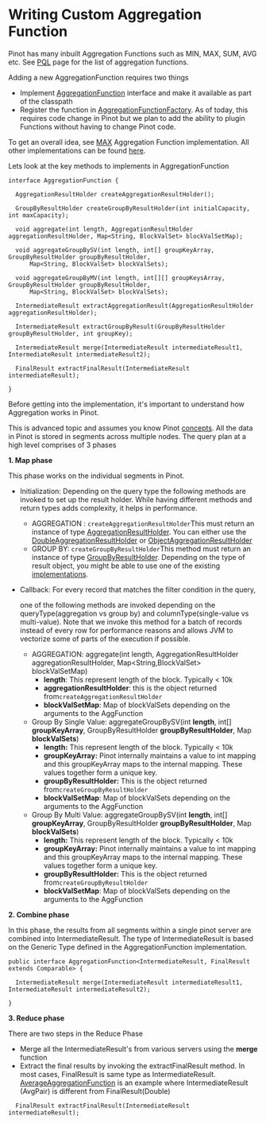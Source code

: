 # Writing Custom Aggregation Function

Pinot has many inbuilt Aggregation Functions such as MIN, MAX, SUM, AVG etc. See [PQL](../../../users/user-guide-query/querying-pinot.md) page for the list of aggregation functions.

Adding a new AggregationFunction requires two things

* Implement [AggregationFunction](https://github.com/apache/pinot/blob/master/pinot-core/src/main/java/org/apache/pinot/core/query/aggregation/function/AggregationFunction.java) interface and make it available as part of the classpath
* Register the function in [AggregationFunctionFactory](https://github.com/apache/pinot/blob/master/pinot-core/src/main/java/org/apache/pinot/core/query/aggregation/function/AggregationFunctionFactory.java). As of today, this requires code change in Pinot but we plan to add the ability to plugin Functions without having to change Pinot code.

To get an overall idea, see [MAX](https://github.com/apache/pinot/blob/master/pinot-core/src/main/java/org/apache/pinot/core/query/aggregation/function/MaxAggregationFunction.java) Aggregation Function implementation. All other implementations can be found [here](https://github.com/apache/pinot/tree/master/pinot-core/src/main/java/org/apache/pinot/core/query/aggregation/function).

Lets look at the key methods to implements in AggregationFunction

```
interface AggregationFunction {

  AggregationResultHolder createAggregationResultHolder();

  GroupByResultHolder createGroupByResultHolder(int initialCapacity, int maxCapacity);

  void aggregate(int length, AggregationResultHolder aggregationResultHolder, Map<String, BlockValSet> blockValSetMap);

  void aggregateGroupBySV(int length, int[] groupKeyArray, GroupByResultHolder groupByResultHolder,
      Map<String, BlockValSet> blockValSets);

  void aggregateGroupByMV(int length, int[][] groupKeysArray, GroupByResultHolder groupByResultHolder,
      Map<String, BlockValSet> blockValSets);

  IntermediateResult extractAggregationResult(AggregationResultHolder aggregationResultHolder);

  IntermediateResult extractGroupByResult(GroupByResultHolder groupByResultHolder, int groupKey);

  IntermediateResult merge(IntermediateResult intermediateResult1, IntermediateResult intermediateResult2);

  FinalResult extractFinalResult(IntermediateResult intermediateResult);

}
```

Before getting into the implementation, it's important to understand how Aggregation works in Pinot.

This is advanced topic and assumes you know Pinot [concepts](../../../basics/concepts.md). All the data in Pinot is stored in segments across multiple nodes. The query plan at a high level comprises of 3 phases

**1. Map phase**

This phase works on the individual segments in Pinot.

* Initialization: Depending on the query type the following methods are invoked to set up the result holder.  While having different methods and return types adds complexity, it helps in performance.
  * AGGREGATION : `createAggregationResultHolder`This must return an instance of type [AggregationResultHolder](https://github.com/apache/pinot/blob/master/pinot-core/src/main/java/org/apache/pinot/core/query/aggregation/AggregationResultHolder.java). You can either use the [DoubleAggregationResultHolder](https://github.com/apache/pinot/blob/master/pinot-core/src/main/java/org/apache/pinot/core/query/aggregation/DoubleAggregationResultHolder.java) or [ObjectAggregationResultHolder](https://github.com/apache/pinot/blob/master/pinot-core/src/main/java/org/apache/pinot/core/query/aggregation/ObjectAggregationResultHolder.java)
  * GROUP BY: `createGroupByResultHolder`This method must return an instance of type [GroupByResultHolder](https://github.com/apache/pinot/blob/master/pinot-core/src/main/java/org/apache/pinot/core/query/aggregation/groupby/GroupByResultHolder.java). Depending on the type of result object, you might be able to use one of the existing [implementations](https://github.com/apache/pinot/tree/master/pinot-core/src/main/java/org/apache/pinot/core/query/aggregation/groupby).
*   Callback: For every record that matches the filter condition in the query,

    one of the following methods are invoked depending on the queryType(aggregation vs group by) and columnType(single-value vs multi-value). Note that we invoke this method for a batch of records instead of every row for performance reasons and allows JVM to vectorize some of parts of the execution if possible.

    * AGGREGATION: aggregate(int length, AggregationResultHolder aggregationResultHolder, Map\<String,BlockValSet> blockValSetMap)
      * **length**: This represent length of the block. Typically < 10k
      * **aggregationResultHolder**: this is the object returned from`createAggregationResultHolder`
      * **blockValSetMap**: Map of blockValSets depending on the arguments to the AggFunction
    * Group By Single Value: aggregateGroupBySV(int **length**, int\[] **groupKeyArray**, GroupByResultHolder **groupByResultHolder**, Map **blockValSets**)
      * **length:** This represent length of the block. Typically < 10k
      * **groupKeyArray:**  Pinot internally maintains a value to int mapping and this groupKeyArray maps to the internal mapping. These values together form a unique key.
      * **groupByResultHolder:** This is the object returned from`createGroupByResultHolder`
      * **blockValSetMap**: Map of blockValSets depending on the arguments to the AggFunction
    * Group By Multi Value: aggregateGroupBySV(int **length**, int\[] **groupKeyArray**, GroupByResultHolder **groupByResultHolder**, Map **blockValSets**)
      * **length:** This represent length of the block. Typically < 10k
      * **groupKeyArray:**  Pinot internally maintains a value to int mapping and this groupKeyArray maps to the internal mapping. These values together form a unique key.
      * **groupByResultHolder:** This is the object returned from`createGroupByResultHolder`
      * **blockValSetMap**: Map of blockValSets depending on the arguments to the AggFunction

**2. Combine phase**

In this phase, the results from all segments within a single pinot server are combined into IntermediateResult. The type of IntermediateResult is based on the Generic Type defined in the AggregationFunction implementation.

```
public interface AggregationFunction<IntermediateResult, FinalResult extends Comparable> {

  IntermediateResult merge(IntermediateResult intermediateResult1, IntermediateResult intermediateResult2);

}
```

**3. Reduce phase**

There are two steps in the Reduce Phase

* Merge all the IntermediateResult's from various servers using the  **merge** function
* Extract the final results by invoking the extractFinalResult method. In most cases, FinalResult is same type as IntermediateResult. [AverageAggregationFunction](https://github.com/apache/pinot/blob/master/pinot-core/src/main/java/org/apache/pinot/core/query/aggregation/function/AvgAggregationFunction.java) is an example where IntermediateResult (AvgPair) is different from FinalResult(Double)

```
  FinalResult extractFinalResult(IntermediateResult intermediateResult);
```
